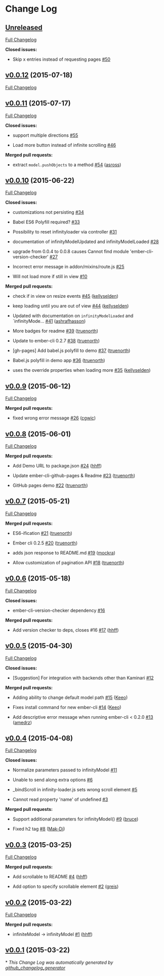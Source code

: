 # Change Log

## [Unreleased](https://github.com/hhff/ember-infinity/tree/HEAD)

[Full Changelog](https://github.com/hhff/ember-infinity/compare/v0.0.12...HEAD)

**Closed issues:**

- Skip x entries instead of requesting pages [\#50](https://github.com/hhff/ember-infinity/issues/50)

## [v0.0.12](https://github.com/hhff/ember-infinity/tree/v0.0.12) (2015-07-18)

[Full Changelog](https://github.com/hhff/ember-infinity/compare/v0.0.11...v0.0.12)

## [v0.0.11](https://github.com/hhff/ember-infinity/tree/v0.0.11) (2015-07-17)

[Full Changelog](https://github.com/hhff/ember-infinity/compare/v0.0.10...v0.0.11)

**Closed issues:**

- support multiple directions [\#55](https://github.com/hhff/ember-infinity/issues/55)

- Load more button instead of infinite scrolling [\#46](https://github.com/hhff/ember-infinity/issues/46)

**Merged pull requests:**

- extract `model.pushObjects` to a method [\#54](https://github.com/hhff/ember-infinity/pull/54) ([asross](https://github.com/asross))

## [v0.0.10](https://github.com/hhff/ember-infinity/tree/v0.0.10) (2015-06-22)

[Full Changelog](https://github.com/hhff/ember-infinity/compare/v0.0.9...v0.0.10)

**Closed issues:**

- customizations not persisting [\#34](https://github.com/hhff/ember-infinity/issues/34)

- Babel ES6 Polyfill required? [\#33](https://github.com/hhff/ember-infinity/issues/33)

- Possibility to reset infinityloader via controller [\#31](https://github.com/hhff/ember-infinity/issues/31)

- documentation of infinityModelUpdated and infinityModelLoaded [\#28](https://github.com/hhff/ember-infinity/issues/28)

- upgrade from 0.0.4 to 0.0.8 causes Cannot find module 'ember-cli-version-checker' [\#27](https://github.com/hhff/ember-infinity/issues/27)

- Incorrect error message in addon/mixins/route.js [\#25](https://github.com/hhff/ember-infinity/issues/25)

- Will not load more if still in view [\#10](https://github.com/hhff/ember-infinity/issues/10)

**Merged pull requests:**

- check if in view on resize events [\#45](https://github.com/hhff/ember-infinity/pull/45) ([kellyselden](https://github.com/kellyselden))

- keep loading until you are out of view [\#44](https://github.com/hhff/ember-infinity/pull/44) ([kellyselden](https://github.com/kellyselden))

- Updated with documentation on `infinityModelLoaded` and `infinityMode… [\#41](https://github.com/hhff/ember-infinity/pull/41) ([ashrafhasson](https://github.com/ashrafhasson))

- More badges for readme [\#39](https://github.com/hhff/ember-infinity/pull/39) ([truenorth](https://github.com/truenorth))

- Update to ember-cli 0.2.7 [\#38](https://github.com/hhff/ember-infinity/pull/38) ([truenorth](https://github.com/truenorth))

- \[gh-pages\] Add babel.js polyfill to demo [\#37](https://github.com/hhff/ember-infinity/pull/37) ([truenorth](https://github.com/truenorth))

- Babel.js polyfill in demo app [\#36](https://github.com/hhff/ember-infinity/pull/36) ([truenorth](https://github.com/truenorth))

- uses the override properties when loading more [\#35](https://github.com/hhff/ember-infinity/pull/35) ([kellyselden](https://github.com/kellyselden))

## [v0.0.9](https://github.com/hhff/ember-infinity/tree/v0.0.9) (2015-06-12)

[Full Changelog](https://github.com/hhff/ember-infinity/compare/v0.0.8...v0.0.9)

**Merged pull requests:**

- fixed wrong error message [\#26](https://github.com/hhff/ember-infinity/pull/26) ([cgwic](https://github.com/cgwic))

## [v0.0.8](https://github.com/hhff/ember-infinity/tree/v0.0.8) (2015-06-01)

[Full Changelog](https://github.com/hhff/ember-infinity/compare/v0.0.7...v0.0.8)

**Merged pull requests:**

- Add Demo URL to package.json [\#24](https://github.com/hhff/ember-infinity/pull/24) ([hhff](https://github.com/hhff))

- Update ember-cli-github-pages & Readme [\#23](https://github.com/hhff/ember-infinity/pull/23) ([truenorth](https://github.com/truenorth))

- GitHub pages demo [\#22](https://github.com/hhff/ember-infinity/pull/22) ([truenorth](https://github.com/truenorth))

## [v0.0.7](https://github.com/hhff/ember-infinity/tree/v0.0.7) (2015-05-21)

[Full Changelog](https://github.com/hhff/ember-infinity/compare/v0.0.6...v0.0.7)

**Merged pull requests:**

- ES6-ification [\#21](https://github.com/hhff/ember-infinity/pull/21) ([truenorth](https://github.com/truenorth))

- Ember cli 0.2.5 [\#20](https://github.com/hhff/ember-infinity/pull/20) ([truenorth](https://github.com/truenorth))

- adds json response to README.md [\#19](https://github.com/hhff/ember-infinity/pull/19) ([mockra](https://github.com/mockra))

- Allow customization of pagination API [\#18](https://github.com/hhff/ember-infinity/pull/18) ([truenorth](https://github.com/truenorth))

## [v0.0.6](https://github.com/hhff/ember-infinity/tree/v0.0.6) (2015-05-18)

[Full Changelog](https://github.com/hhff/ember-infinity/compare/v0.0.5...v0.0.6)

**Closed issues:**

- ember-cli-version-checker dependency [\#16](https://github.com/hhff/ember-infinity/issues/16)

**Merged pull requests:**

- Add version checker to deps, closes \#16 [\#17](https://github.com/hhff/ember-infinity/pull/17) ([hhff](https://github.com/hhff))

## [v0.0.5](https://github.com/hhff/ember-infinity/tree/v0.0.5) (2015-04-30)

[Full Changelog](https://github.com/hhff/ember-infinity/compare/v0.0.4...v0.0.5)

**Closed issues:**

- \[Suggestion\] For integration with backends other than Kaminari [\#12](https://github.com/hhff/ember-infinity/issues/12)

**Merged pull requests:**

- Adding ability to change default model path [\#15](https://github.com/hhff/ember-infinity/pull/15) ([Keeo](https://github.com/Keeo))

- Fixes install command for new ember-cli [\#14](https://github.com/hhff/ember-infinity/pull/14) ([Keeo](https://github.com/Keeo))

- Add descriptive error message when running ember-cli \< 0.2.0 [\#13](https://github.com/hhff/ember-infinity/pull/13) ([amedrz](https://github.com/amedrz))

## [v0.0.4](https://github.com/hhff/ember-infinity/tree/v0.0.4) (2015-04-08)

[Full Changelog](https://github.com/hhff/ember-infinity/compare/v0.0.3...v0.0.4)

**Closed issues:**

- Normalize parameters passed to infinityModel [\#11](https://github.com/hhff/ember-infinity/issues/11)

- Unable to send along extra options [\#6](https://github.com/hhff/ember-infinity/issues/6)

- \_bindScroll in infinity-loader.js sets wrong scroll element [\#5](https://github.com/hhff/ember-infinity/issues/5)

- Cannot read property 'name' of undefined [\#3](https://github.com/hhff/ember-infinity/issues/3)

**Merged pull requests:**

- Support additional parameters for infinityModel\(\) [\#9](https://github.com/hhff/ember-infinity/pull/9) ([bruce](https://github.com/bruce))

- Fixed h2 tag [\#8](https://github.com/hhff/ember-infinity/pull/8) ([Mak-Di](https://github.com/Mak-Di))

## [v0.0.3](https://github.com/hhff/ember-infinity/tree/v0.0.3) (2015-03-25)

[Full Changelog](https://github.com/hhff/ember-infinity/compare/v0.0.2...v0.0.3)

**Merged pull requests:**

- Add scrollable to README [\#4](https://github.com/hhff/ember-infinity/pull/4) ([hhff](https://github.com/hhff))

- Add option to specify scrollable element [\#2](https://github.com/hhff/ember-infinity/pull/2) ([greis](https://github.com/greis))

## [v0.0.2](https://github.com/hhff/ember-infinity/tree/v0.0.2) (2015-03-22)

[Full Changelog](https://github.com/hhff/ember-infinity/compare/v0.0.1...v0.0.2)

**Merged pull requests:**

- infiniteModel -\> infinityModel [\#1](https://github.com/hhff/ember-infinity/pull/1) ([hhff](https://github.com/hhff))

## [v0.0.1](https://github.com/hhff/ember-infinity/tree/v0.0.1) (2015-03-22)



\* *This Change Log was automatically generated by [github_changelog_generator](https://github.com/skywinder/Github-Changelog-Generator)*